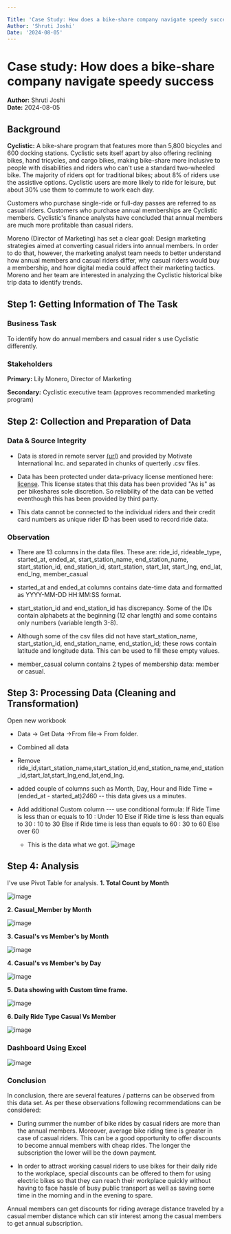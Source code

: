 ```yaml
---

Title: 'Case Study: How does a bike-share company navigate speedy success'
Author: 'Shruti Joshi'
Date: '2024-08-05'
---
```


# Case study: How does a bike-share company navigate speedy success

**Author:** Shruti Joshi <br>
**Date:** 2024-08-05



## Background

**Cyclistic:** A bike-share program that features more than 5,800 bicycles and 600 docking stations. Cyclistic sets itself apart by also offering reclining bikes, hand tricycles, and cargo bikes, making bike-share more inclusive to people with disabilities and riders who can't use a standard two-wheeled bike. The majority of riders opt for traditional bikes; about 8% of riders use the assistive options. Cyclistic users are more likely to ride for leisure, but about 30% use them to commute to work each day.

Customers who purchase single-ride or full-day passes are referred to as casual riders. Customers who purchase annual memberships are Cyclistic members. Cyclistic's finance analysts have concluded that annual members are much more profitable than casual riders.

Moreno (Director of Marketing) has set a clear goal: Design marketing strategies aimed at converting casual riders into annual members. In order to do that, however, the marketing analyst team needs to better understand how annual members and casual riders differ, why casual riders would buy a membership, and how digital media could affect their marketing tactics. Moreno and her team are interested in analyzing the Cyclistic historical bike trip data to identify trends.

## Step 1: Getting Information of The Task

### Business Task

To identify how do annual members and casual rider s use Cyclistic differently.

### Stakeholders

**Primary:** Lily Monero, Director of Marketing

**Secondary:** Cyclistic executive team (approves recommended marketing program)

## Step 2: Collection and Preparation of Data

### Data & Source Integrity

-   Data is stored in remote server [(url)](https://divvy-tripdata.s3.amazonaws.com/index.html) and provided by Motivate International Inc. and separated in chunks of querterly .csv files.

-   Data has been protected under data-privacy license mentioned here: [license](https://ride.divvybikes.com/data-license-agreement). This license states that this data has been provided "As is" as per bikeshares sole discretion. So reliability of the data can be vetted eventhough this has been provided by third party.

-   This data cannot be connected to the individual riders and their credit card numbers as unique rider ID has been used to record ride data.
  
### Observation
- There are 13 columns in the data files. These are: ride_id, rideable_type, started_at, ended_at, start_station_name, end_station_name, start_station_id, end_station_id, start_station, start_lat, start_lng, end_lat, end_lng, member_casual

- started_at and ended_at columns contains date-time data and formatted as YYYY-MM-DD HH:MM:SS format.

- start_station_id and end_station_id has discrepancy. Some of the IDs contain alphabets at the beginning (12 char length) and some contains only numbers (variable length 3-8).

- Although some of the csv files did not have start_station_name, start_station_id, end_station_name, end_station_id; these rows contain latitude and longitude data. This can be used to fill these empty values.

- member_casual column contains 2 types of membership data: member or casual.
  
## Step 3: Processing Data (Cleaning and Transformation)
Open new workbook
- Data -> Get Data ->From file-> From folder.
- Combined all data
- Remove ride_id,start_station_name,start_station_id,end_station_name,end_station_id,start_lat,start_lng,end_lat,end_lng.
- added couple of columns such as Month, Day, Hour and Ride Time = (ended_at - started_at)*24*60 -- this data gives us a minutes.
- Add additional Custom column
  --- use conditional formula:
  If Ride Time is less than or equals to 10 : Under 10
  Else if Ride time is less than equals to 30 : 10 to 30
  Else if Ride time is less than equals to 60 : 30 to 60
  Else over 60

  - This is the data what we got.
  ![image](https://github.com/user-attachments/assets/93b1e35a-8a9c-4569-98f5-f5a7b47ed6fd)

## Step 4: Analysis
I've use Pivot Table for analysis. 
**1. Total Count by Month**

![image](https://github.com/user-attachments/assets/60f33734-67bf-4f6d-bb69-fad5e8c4efa4)

**2. Casual_Member by Month**
   
   ![image](https://github.com/user-attachments/assets/c97bae4b-a15f-4898-9eb4-04c0bfdc5736)

**3. Casual's vs Member's by Month**

   ![image](https://github.com/user-attachments/assets/952f5342-0c4b-45a2-9920-cbdfbbe0314d)

**4. Casual's vs Member's by Day**

   ![image](https://github.com/user-attachments/assets/f9b41a72-6bbe-4051-9855-6c07d155631f)

**5. Data showing with Custom time frame.**

   ![image](https://github.com/user-attachments/assets/1645b699-cdd9-4ac7-a0c9-d553ed800162)

**6. Daily Ride Type Casual Vs Member**

  ![image](https://github.com/user-attachments/assets/5841217d-5bda-4bdd-a714-0b69f93aea52)


  ### Dashboard Using Excel
  ![image](https://github.com/user-attachments/assets/163cfca5-7bcf-4aad-bd43-cb4e792cfbca)

  

### Conclusion
In conclusion, there are several features / patterns can be observed from this data set. As per these observations following recommendations can be considered:

- During summer the number of bike rides by casual riders are more than the annual members. Moreover, average bike riding time is greater in case of casual riders. This can be a good opportunity to offer discounts to become annual members with cheap rides. The longer the subscription the lower will be the down payment.

- In order to attract working casual riders to use bikes for their daily ride to the workplace, special discounts can be offered to them for using electric bikes so that they can reach their workplace quickly without having to face hassle of busy public transport as well as saving some time in the morning and in the evening to spare.

Annual members can get discounts for riding average distance traveled by a casual member distance which can stir interest among the casual members to get annual subscription.







  

